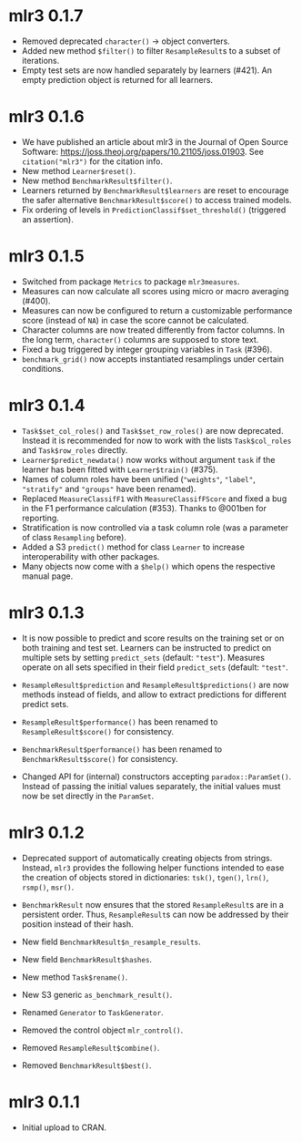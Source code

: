 # mlr3 0.1.7

* Removed deprecated `character()` -> object converters.
* Added new method `$filter()` to filter `ResampleResult`s to a subset of
  iterations.
* Empty test sets are now handled separately by learners (#421). An empty
  prediction object is returned for all learners.

# mlr3 0.1.6

* We have published an article about mlr3 in the Journal of Open Source
  Software: <https://joss.theoj.org/papers/10.21105/joss.01903>.
  See `citation("mlr3")` for the citation info.
* New method `Learner$reset()`.
* New method `BenchmarkResult$filter()`.
* Learners returned by `BenchmarkResult$learners` are reset to encourage the
  safer alternative `BenchmarkResult$score()` to access trained models.
* Fix ordering of levels in `PredictionClassif$set_threshold()` (triggered an
  assertion).

# mlr3 0.1.5

* Switched from package `Metrics` to package `mlr3measures`.
* Measures can now calculate all scores using micro or macro averaging (#400).
* Measures can now be configured to return a customizable performance score
  (instead of `NA`) in case the score cannot be calculated.
* Character columns are now treated differently from factor columns.
  In the long term, `character()` columns are supposed to store text.
* Fixed a bug triggered by integer grouping variables in `Task` (#396).
* `benchmark_grid()` now accepts instantiated resamplings under certain
  conditions.

# mlr3 0.1.4

* `Task$set_col_roles()` and `Task$set_row_roles()` are now deprecated.
  Instead it is recommended for now to work with the lists `Task$col_roles` and
  `Task$row_roles` directly.
* `Learner$predict_newdata()` now works without argument `task` if the learner
  has been fitted with `Learner$train()` (#375).
* Names of column roles have been unified (`"weights"`, `"label"`,
  `"stratify"` and `"groups"` have been renamed).
* Replaced `MeasureClassifF1` with `MeasureClassifFScore` and fixed a bug in the
  F1 performance calculation (#353). Thanks to @001ben for reporting.
* Stratification is now controlled via a task column role (was a parameter of
  class `Resampling` before).
* Added a S3 `predict()` method for class `Learner` to increase
  interoperability with other packages.
* Many objects now come with a `$help()` which opens the respective manual page.


# mlr3 0.1.3

* It is now possible to predict and score results on the training set or on both
  training and test set.
  Learners can be instructed to predict on multiple sets by setting
  `predict_sets` (default: `"test"`). Measures operate on all sets specified in
  their field `predict_sets` (default: `"test"`.

* `ResampleResult$prediction` and `ResampleResult$predictions()` are now methods
  instead of fields, and allow to extract predictions for different predict
  sets.

* `ResampleResult$performance()` has been renamed to `ResampleResult$score()`
  for consistency.

* `BenchmarkResult$performance()` has been renamed to `BenchmarkResult$score()`
  for consistency.

* Changed API for (internal) constructors accepting `paradox::ParamSet()`.
  Instead of passing the initial values separately, the initial values must now
  be set directly in the `ParamSet`.


# mlr3 0.1.2

* Deprecated support of automatically creating objects from strings.
  Instead, `mlr3` provides the following helper functions intended to ease the
  creation of objects stored in dictionaries:
  `tsk()`, `tgen()`, `lrn()`, `rsmp()`, `msr()`.

* `BenchmarkResult` now ensures that the stored `ResampleResult`s are in a
  persistent order. Thus, `ResampleResult`s can now be addressed by their
  position instead of their hash.

* New field `BenchmarkResult$n_resample_results`.

* New field `BenchmarkResult$hashes`.

* New method `Task$rename()`.

* New S3 generic `as_benchmark_result()`.

* Renamed `Generator` to `TaskGenerator`.

* Removed the control object `mlr_control()`.

* Removed `ResampleResult$combine()`.

* Removed `BenchmarkResult$best()`.


# mlr3 0.1.1

* Initial upload to CRAN.
